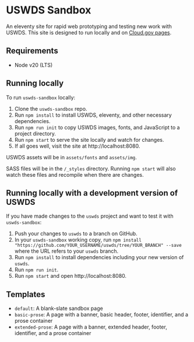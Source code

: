 # USWDS Sandbox

An eleventy site for rapid web prototyping and testing new work with USWDS. This site is designed to run locally and on [Cloud.gov pages](https://pages.cloud.gov/).

## Requirements

- Node v20 (LTS)

## Running locally

To run `uswds-sandbox` locally:

1. Clone the `uswds-sandbox` repo.
2. Run `npm install` to install USWDS, eleventy, and other necessary dependencies.
3. Run `npm run init` to copy USWDS images, fonts, and JavaScript to a project directory.
4. Run `npm start` to serve the site locally and watch for changes.
5. If all goes well, visit the site at http://localhost:8080.

USWDS assets will be in `assets/fonts` and `assets/img`.

SASS files will be in the `/_styles` directory. Running `npm start` will also watch these files and recompile when there are changes.

## Running locally with a development version of USWDS

If you have made changes to the `uswds` project and want to test it with `uswds-sandbox`:

1. Push your changes to `uswds` to a branch on GitHub.
2. In your `uswds-sandbox` working copy, run `npm install "https://github.com/YOUR_USERNAME/uswds/tree/YOUR_BRANCH" --save` where the URL refers to your `uswds` branch.
3. Run `npm install` to install dependencies including your new version of `uswds`.
4. Run `npm run init`.
5. Run `npm start` and open http://localhost:8080.

## Templates

- `default`: A blank-slate sandbox page
- `basic-prose`: A page with a banner, basic header, footer, identifier, and a prose container
- `extended-prose`: A page with a banner, extended header, footer, identifier, and a prose container
